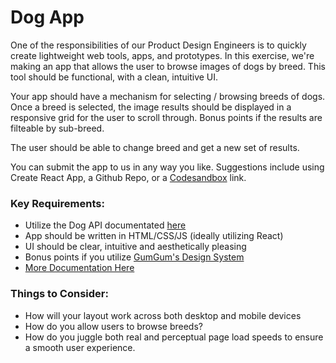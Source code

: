 # Dog App

One of the responsibilities of our Product Design Engineers is to quickly create lightweight web tools, apps, and prototypes. In this exercise, we're making an app that allows the user to browse images of dogs by breed. This tool should be functional, with a clean, intuitive UI.  

Your app should have a mechanism for selecting / browsing breeds of dogs. Once a breed is selected, the image results should be displayed in a responsive grid for the user to scroll through. Bonus points if the results are filteable by sub-breed.

The user should be able to change breed and get a new set of results.

You can submit the app to us in any way you like. Suggestions include using Create React App, a Github Repo, or a [Codesandbox](https://codesandbox.io) link.

### Key Requirements:
 - Utilize the Dog API documentated [here](http://dog.ceo/dog-api/)
 - App should be written in HTML/CSS/JS (ideally utilizing React)
 - UI should be clear, intuitive and aesthetically pleasing
 - Bonus points if you utilize [GumGum's Design System](http://ds.gumgum.com/stable/)
 - [More Documentation Here](http://ds.gumgum.com/stable/md/docs/index.html)

### Things to Consider:
 - How will your layout work across both desktop and mobile devices
 - How do you allow users to browse breeds?
 - How do you juggle both real and perceptual page load speeds to ensure a smooth user experience.




